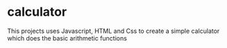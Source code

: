 # calculator
This projects uses Javascript, HTML and Css to create a simple calculator which does the basic arithmetic functions
